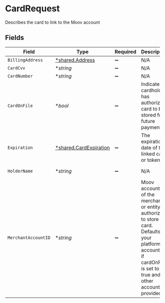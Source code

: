 # CardRequest

Describes the card to link to the Moov account


## Fields

| Field                                                                                                                                                                      | Type                                                                                                                                                                       | Required                                                                                                                                                                   | Description                                                                                                                                                                | Example                                                                                                                                                                    |
| -------------------------------------------------------------------------------------------------------------------------------------------------------------------------- | -------------------------------------------------------------------------------------------------------------------------------------------------------------------------- | -------------------------------------------------------------------------------------------------------------------------------------------------------------------------- | -------------------------------------------------------------------------------------------------------------------------------------------------------------------------- | -------------------------------------------------------------------------------------------------------------------------------------------------------------------------- |
| `BillingAddress`                                                                                                                                                           | [*shared.Address](../../models/shared/address.md)                                                                                                                          | :heavy_minus_sign:                                                                                                                                                         | N/A                                                                                                                                                                        |                                                                                                                                                                            |
| `CardCvv`                                                                                                                                                                  | **string*                                                                                                                                                                  | :heavy_minus_sign:                                                                                                                                                         | N/A                                                                                                                                                                        | 0123                                                                                                                                                                       |
| `CardNumber`                                                                                                                                                               | **string*                                                                                                                                                                  | :heavy_minus_sign:                                                                                                                                                         | N/A                                                                                                                                                                        |                                                                                                                                                                            |
| `CardOnFile`                                                                                                                                                               | **bool*                                                                                                                                                                    | :heavy_minus_sign:                                                                                                                                                         | Indicates cardholder has authorized card to be stored for future payments                                                                                                  |                                                                                                                                                                            |
| `Expiration`                                                                                                                                                               | [*shared.CardExpiration](../../models/shared/cardexpiration.md)                                                                                                            | :heavy_minus_sign:                                                                                                                                                         | The expiration date of the linked card or token                                                                                                                            |                                                                                                                                                                            |
| `HolderName`                                                                                                                                                               | **string*                                                                                                                                                                  | :heavy_minus_sign:                                                                                                                                                         | N/A                                                                                                                                                                        | Jules Jackson                                                                                                                                                              |
| `MerchantAccountID`                                                                                                                                                        | **string*                                                                                                                                                                  | :heavy_minus_sign:                                                                                                                                                         | Moov account ID of the merchant or entity authorized to store the card. Defaults to your platform account ID if cardOnFile is set to true and no other account is provided |                                                                                                                                                                            |